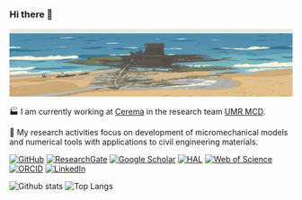 ### Hi there 👋

![Cover](img/leportel_fortheurt_cartoon_large.png)

🏭 I am currently working at [Cerema](https://www.cerema.fr/en) in the research team [UMR MCD](https://mcd.univ-gustave-eiffel.fr/).

🔬 My research activities focus on development of micromechanical models and numerical tools with applications to civil engineering materials.

[![GitHub](https://img.shields.io/badge/GitHub-181717?style=for-the-badge&logo=github&logoColor=white)](https://github.com/jfbarthelemy)
[![ResearchGate](https://img.shields.io/badge/ResearchGate-00CCBB?style=for-the-badge&logo=researchgate&logoColor=white)](https://www.researchgate.net/profile/Jean-Francois_Barthelemy)
[![Google Scholar](https://img.shields.io/badge/Google_Scholar-4285F4?style=for-the-badge&logo=google-scholar&logoColor=white)](https://scholar.google.com/citations?user=RVjtCiAAAAAJ&hl=en)
[![HAL](https://img.shields.io/badge/HAL-0A7DC2?style=for-the-badge&logo=hal&logoColor=white)](https://hal.archives-ouvertes.fr/search/index/?q=%2A&authIdHal_s=jfbarthelemy)
[![Web of Science](https://img.shields.io/badge/Web_of_Science-1073C0?style=for-the-badge&logo=clarivate&logoColor=white)](https://www.webofscience.com/wos/author/record/449919)
[![ORCID](https://img.shields.io/badge/ORCID-91A82D?style=for-the-badge&logo=orcid&logoColor=white)](https://orcid.org/0000-0002-1968-8939)
[![LinkedIn](https://img.shields.io/badge/LinkedIn-0A66C2?style=for-the-badge&logo=linkedin&logoColor=white)](https://www.linkedin.com/in/jean-fran%C3%A7ois-barth%C3%A9l%C3%A9my-75b3122/)

![Github stats](https://github-readme-stats.vercel.app/api?username=jfbarthelemy&show_icons=true&theme=tokyonight)
![Top Langs](https://github-readme-stats.vercel.app/api/top-langs/?username=jfbarthelemy&hide=Jupyter%20Notebook,Javascript,HTML,CSS,SCSS&theme=tokyonight)

